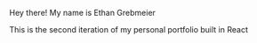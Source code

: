 Hey there! My name is Ethan Grebmeier 

This is the second iteration of my personal portfolio built in React 